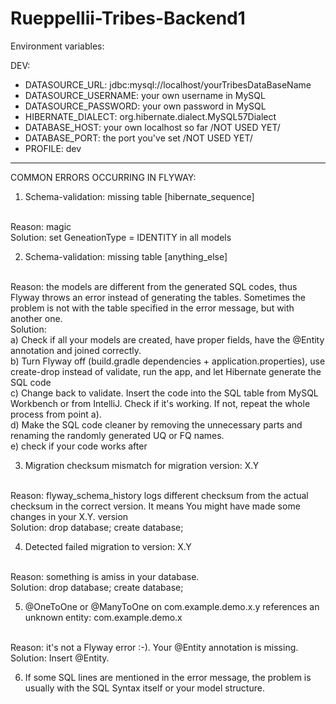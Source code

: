 # Rueppellii-Tribes-Backend1

Environment variables:

DEV:

- DATASOURCE_URL: jdbc:mysql://localhost/yourTribesDataBaseName
- DATASOURCE_USERNAME: your own username in MySQL
- DATASOURCE_PASSWORD: your own password in MySQL
- HIBERNATE_DIALECT: org.hibernate.dialect.MySQL57Dialect
- DATABASE_HOST: your own localhost so far /NOT USED YET/
- DATABASE_PORT: the port you've set /NOT USED YET/
- PROFILE: dev
 _________________________________________________________________

COMMON ERRORS OCCURRING IN FLYWAY:

1)	Schema-validation: missing table [hibernate_sequence]
<br>
Reason: magic
<br>
Solution: set GeneationType = IDENTITY in all models

2)	Schema-validation: missing table [anything_else] 
<br>
Reason: the models are different from the generated SQL codes,
thus Flyway throws an error instead of generating the tables.
Sometimes the problem is not with the table specified in the
error message, but with another one.
<br>
Solution:
<br>
a) Check if all your models are created, have proper fields, 
have the @Entity annotation and joined correctly.
<br>
b) Turn Flyway off (build.gradle dependencies + application.properties), use create-drop 
instead of validate, run the app, and let Hibernate generate the SQL code
<br>
c) Change back to validate. Insert the code into the SQL table 
from MySQL Workbench or from IntelliJ. Check if it's working. 
If not, repeat the whole process from point a).
<br>
d) Make the SQL code cleaner by removing the unnecessary parts and renaming the
randomly generated UQ or FQ names.
<br>
e) check if your code works after 

3)	Migration checksum mismatch for migration version: X.Y
<br>
Reason: flyway_schema_history logs different checksum 
from the actual checksum in the correct version.
It means You might have made some changes in your X.Y. version
<br>
Solution: drop database; create database;

4)	Detected failed migration to version: X.Y
<br>
Reason: something is amiss in your database.
<br>
Solution: drop database; create database;

5)	@OneToOne or @ManyToOne on com.example.demo.x.y 
references an unknown entity: com.example.demo.x
<br>
Reason: it's not a Flyway error :-). Your @Entity annotation is missing.
<br>
Solution: Insert @Entity.

6) If some SQL lines are mentioned in the error message, 
the problem is usually with the SQL Syntax itself or your model structure.